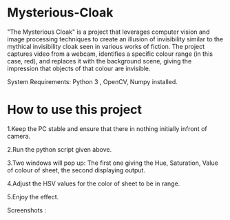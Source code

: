 # Mysterious-Cloak
"The Mysterious Cloak" is a project that leverages computer vision and image 
processing techniques to create an illusion of invisibility similar to the mythical 
invisibility cloak seen in various works of fiction. The project captures video 
from a webcam, identifies a specific colour range (in this case, red), and 
replaces it with the background scene, giving the impression that objects of 
that colour are invisible.

System Requirements: Python 3 , OpenCV, Numpy installed.
# How to use this project
1.Keep the PC stable and ensure that there in nothing initially infront of camera.

2.Run the python script given above.

3.Two windows will pop up: The first one giving the Hue, Saturation, Value of colour of sheet, the second displaying output.

4.Adjust the HSV values for the color of sheet to be in range.

5.Enjoy the effect.

Screenshots :


